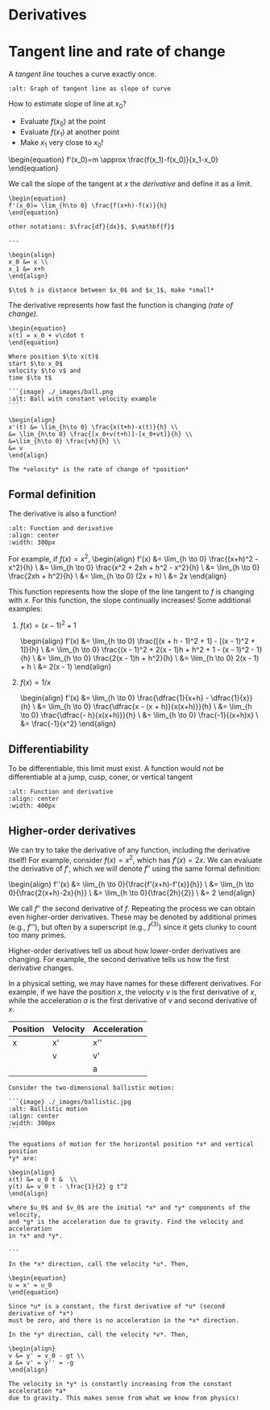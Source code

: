 # Derivatives

# Tangent line and rate of change

A *tangent line* touches a curve exactly once.

```{image} ./_images/tangent.png
:alt: Graph of tangent line as slope of curve
```

How to estimate slope of line at $x_0$? 
- Evaluate $f(x_0)$ at the point
- Evaluate $f(x_1)$ at another point
- Make $x_1$ very close to $x_0$!

\begin{equation}
f'(x_0)=m \approx \frac{f(x_1)-f(x_0)}{x_1-x_0}
\end{equation}

We call the slope of the tangent at $x$ the *derivative* and define it as a limit. 

```{topic} Derivative as a limit
\begin{equation}
f'(x_0)= \lim_{h\to 0} \frac{f(x+h)-f(x)}{h}
\end{equation}

other notations: $\frac{df}{dx}$, $\mathbf{f}$

---

\begin{align}
x_0 &= x \\
x_1 &= x+h 
\end{align} 

$\to$ h is distance between $x_0$ and $x_1$, make *small*
```

The derivative represents how fast the function is changing *(rate of change)*. 
````{example} Ball moving with constant velocity $v$
\begin{equation}
x(t) = x_0 + v\cdot t 
\end{equation}

Where position $\to x(t)$ 
start $\to x_0$ 
velocity $\to v$ and 
time $\to t$

```{image} ./_images/ball.png
:alt: Ball with constant velocity example
```

\begin{align}
x'(t) &= \lim_{h\to 0} \frac{x(t+h)-x(t)}{h} \\
&= \lim_{h\to 0} \frac{[x_0+v(t+h)]-[x_0+vt]}{h} \\
&=\lim_{h\to 0} \frac{vh}{h} \\
&= v
\end{align}

The *velocity* is the rate of change of *position*
````

## Formal definition

The derivative is also a function!

```{image} ./_images/derivative_function.png
:alt: Function and derivative
:align: center
:width: 300px
```

For example, if $f(x) = x^2$,
\begin{align}
f'(x) &= \lim_{h \to 0} \frac{(x+h)^2 - x^2}{h} \\
    &= \lim_{h \to 0} \frac{x^2 + 2xh + h^2 - x^2}{h} \\
    &= \lim_{h \to 0} \frac{2xh + h^2}{h} \\
    &= \lim_{h \to 0} (2x + h) \\
    &= 2x
\end{align}

This function represents how the slope of the line tangent to *f* is changing
with *x*. For this function, the slope continually increases! Some additional
examples:

1. $f(x) = (x - 1)^2 + 1$

   \begin{align}
   f'(x) &= \lim_{h \to 0} \frac{[(x + h - 1)^2 + 1] - [(x - 1)^2 + 1]}{h} \\
       &= \lim_{h \to 0} \frac{(x - 1)^2 +
          2(x - 1)h + h^2 + 1 - (x - 1)^2 - 1}{h} \\
       &= \lim_{h \to 0} \frac{2(x - 1)h + h^2}{h} \\
       &= \lim_{h \to 0} 2(x - 1) + h \\
       &= 2(x - 1)
   \end{align}

2. $f(x) = 1/x$

   \begin{align}
   f'(x) &= \lim_{h \to 0} \frac{\dfrac{1}{x+h} - \dfrac{1}{x}}{h} \\
       &= \lim_{h \to 0} \frac{\dfrac{x - (x + h)}{x(x+h)}}{h}  \\
       &= \lim_{h \to 0} \frac{\dfrac{- h}{x(x+h)}}{h}  \\
       &= \lim_{h \to 0} \frac{-1}{(x+h)x} \\
       &= \frac{-1}{x^2}
   \end{align}

## Differentiability

To be differentiable, this limit must exist. A function would not be
differentiable at a jump, cusp, coner, or vertical tangent

```{image} ./_images/nondifferentiable.jpg
:alt: Function and derivative
:align: center
:width: 400px
```

## Higher-order derivatives

We can try to take the derivative of any function, including the derivative
itself! For example, consider $f(x) = x^2$, which has $f'(x) = 2x$. We can
evaluate the derivative of $f'$, which we will denote $f''$ using the same
formal definition:

\begin{align}
f''(x) &= \lim_{h \to 0}{\frac{f'(x+h)-f'(x)}{h}} \\
    &= \lim_{h \to 0}{\frac{2(x+h)-2x}{h}} \\
    &= \lim_{h \to 0}{\frac{2h}{2}} \\
    &= 2
\end{align}

We call $f''$ the second derivative of *f*. Repeating the process we can obtain
even higher-order derivatives. These may be denoted by additional primes
(e.g., $f'''$), but often by a superscript (e.g., $f^{(3)}$) since it gets
clunky to count too many primes.

Higher-order derivatives tell us about how lower-order derivatives are
changing. For example, the second derivative tells us how the first derivative
changes.

In a physical setting, we may have names for these different derivatives. For
example, if we have the position *x*, the velocity *v* is the first derivative
of *x*, while the acceleration *a* is the first derivative of *v* and second
derivative of *x*.

| Position | Velocity | Acceleration |
|----------|----------|--------------|
|    x     |    x'    |      x''     |
|          |    v     |      v'      |
|          |          |      a       |

````{example} Ballistic motion
Consider the two-dimensional ballistic motion:

```{image} ./_images/ballistic.jpg
:alt: Ballistic motion
:align: center
:width: 300px
```

The equations of motion for the horizontal position *x* and vertical position
*y* are:

\begin{align}
x(t) &= u_0 t &  \\
y(t) &= v_0 t - \frac{1}{2} g t^2
\end{align}

where $u_0$ and $v_0$ are the initial *x* and *y* components of the velocity,
and *g* is the acceleration due to gravity. Find the velocity and acceleration
in *x* and *y*.

---

In the *x* direction, call the velocity *u*. Then,

\begin{equation}
u = x' = u_0
\end{equation}

Since *u* is a constant, the first derivative of *u* (second derivative of *x*)
must be zero, and there is no acceleration in the *x* direction.

In the *y* direction, call the velocity *v*. Then,

\begin{align}
v &= y' = v_0 - gt \\
a &= v' = y'' = -g
\end{align}

The velocity in *y* is constantly increasing from the constant acceleration *a*
due to gravity. This makes sense from what we know from physics!
````
